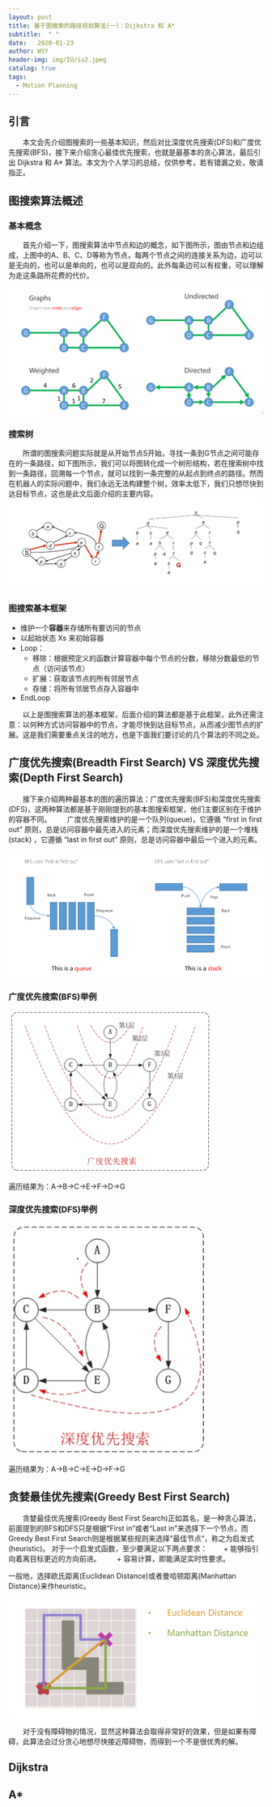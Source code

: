 ```yaml
---
layout: post
title: 基于图搜索的路径规划算法(一)：Dijkstra 和 A*
subtitle:  " "
date:   2020-01-23
author: WSY
header-img: img/IU/iu2.jpeg
catalog: true
tags:
  - Motion Planning
---
```


## 引言
　　本文会先介绍图搜索的一些基本知识，然后对比深度优先搜索(DFS)和广度优先搜索(BFS)，接下来介绍贪心最佳优先搜索，也就是最基本的贪心算法，最后引出 Dijkstra 和 A* 算法。本文为个人学习的总结，仅供参考，若有错漏之处，敬请指正。

## 图搜索算法概述
### 基本概念
　　首先介绍一下，图搜索算法中节点和边的概念，如下图所示，图由节点和边组成，上图中的A、B、C、D等称为节点，每两个节点之间的连接关系为边，边可以是无向的，也可以是单向的，也可以是双向的。此外每条边可以有权重，可以理解为走这条路所花费的代价。

![graph](../img/Dijkstra&Astar/graph.png)

### 搜索树
　　所谓的图搜索问题实际就是从开始节点S开始，寻找一条到G节点之间可能存在的一条路径，如下图所示，我们可以将图转化成一个树形结构，若在搜索树中找到一条路径，回溯每一个节点，就可以找到一条完整的从起点到终点的路径。然而在机器人的实际问题中，我们永远无法构建整个树，效率太低下，我们只想尽快到达目标节点，这也是此文后面介绍的主要内容。
　　
![tree](../img/Dijkstra&Astar/searchTree.png)

### 图搜索基本框架

+ 维护一个**容器**来存储所有要访问的节点
+ 以起始状态 Xs 来初始容器
+ Loop：
	+ 移除：根据预定义的函数计算容器中每个节点的分数，移除分数最低的节点（访问该节点）
	+ 扩展：获取该节点的所有邻居节点
	+ 存储：将所有邻居节点存入容器中
+ EndLoop

　　以上是图搜索算法的基本框架，后面介绍的算法都是基于此框架，此外还需注意：以何种方式访问容器中的节点，才能尽快到达目标节点，从而减少图节点的扩展。这是我们需要重点关注的地方，也是下面我们要讨论的几个算法的不同之处。

## 广度优先搜索(Breadth First Search) VS 深度优先搜索(Depth First Search) 

　　接下来介绍两种最基本的图的遍历算法：广度优先搜索(BFS)和深度优先搜索(DFS)，这两种算法都是基于刚刚提到的基本图搜索框架，他们主要区别在于维护的容器不同。
　　广度优先搜索维护的是一个队列(queue)，它遵循 “first in first out” 原则，总是访问容器中最先进入的元素；而深度优先搜索维护的是一个堆栈(stack) ，它遵循 “last in first out” 原则，总是访问容器中最后一个进入的元素。
　　
![DFSvsBFS](../img/Dijkstra&Astar/DFSvsBFS.png)

### 广度优先搜索(BFS)举例

![BFS Dir](../img/Dijkstra&Astar/BFSDir.png)

遍历结果为：A→B→C→E→F→D→G
### 深度优先搜索(DFS)举例

![DFS Dir](../img/Dijkstra&Astar/DFSDir.png)

遍历结果为：A→B→C→E→D→F→G


## 贪婪最佳优先搜索(Greedy Best First Search)

　　贪婪最佳优先搜索(Greedy Best First Search)正如其名，是一种贪心算法，前面提到的BFS和DFS只是根据“First in”或者“Last in”来选择下一个节点，而Greedy Best First Search则是根据某些规则来选择“最佳节点”，称之为启发式(heuristic)。
对于一个启发式函数，至少要满足以下两点要求：
　　+ 能够指引向着离目标更近的方向前进。
　　+ 容易计算，即能满足实时性要求。

一般地，选择欧氏距离(Euclidean Distance)或者曼哈顿距离(Manhattan Distance)来作heuristic。

![DFS Dir](../img/Dijkstra&Astar/GBFS.png)

　　对于没有障碍物的情况，显然这种算法会取得非常好的效果，但是如果有障碍，此算法会过分贪心地想尽快接近障碍物，而得到一个不是很优秀的解。

## Dijkstra

## A*

